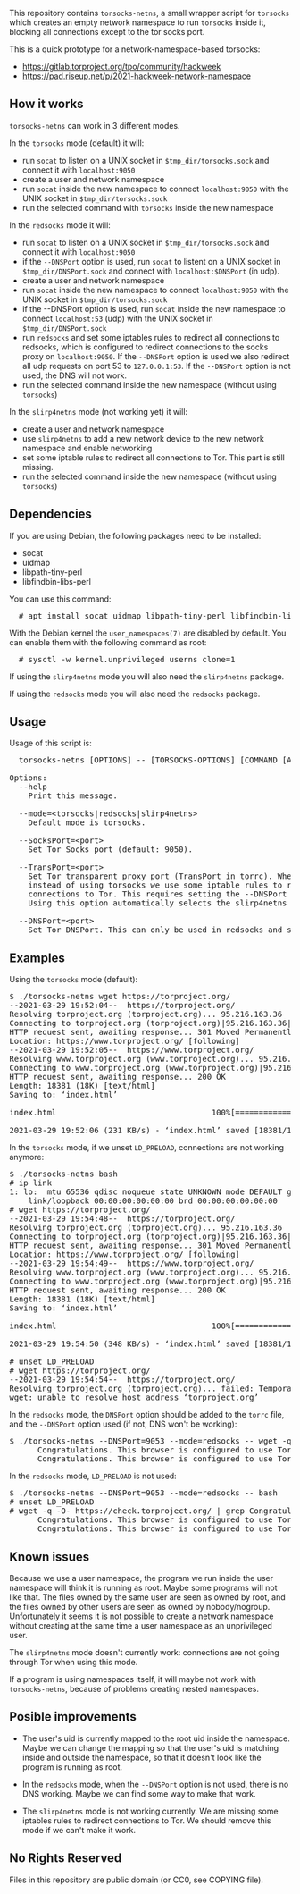 This repository contains `torsocks-netns`, a small wrapper script for
`torsocks` which creates an empty network namespace to run `torsocks`
inside it, blocking all connections except to the tor socks port.

This is a quick prototype for a network-namespace-based torsocks:
* https://gitlab.torproject.org/tpo/community/hackweek
* https://pad.riseup.net/p/2021-hackweek-network-namespace


How it works
------------

`torsocks-netns` can work in 3 different modes.

In the `torsocks` mode (default) it will:

 * run `socat` to listen on a UNIX socket in `$tmp_dir/torsocks.sock` and
   connect it with `localhost:9050`
 * create a user and network namespace
 * run `socat` inside the new namespace to connect `localhost:9050` with
   the UNIX socket in `$tmp_dir/torsocks.sock`
 * run the selected command with `torsocks` inside the new namespace

In the `redsocks` mode it will:

 * run `socat` to listen on a UNIX socket in `$tmp_dir/torsocks.sock` and
   connect it with `localhost:9050`
 * if the `--DNSPort` option is used, run `socat` to listent on a UNIX
   socket in `$tmp_dir/DNSPort.sock` and connect with `localhost:$DNSPort`
   (in udp).
 * create a user and network namespace
 * run `socat` inside the new namespace to connect `localhost:9050` with
   the UNIX socket in `$tmp_dir/torsocks.sock`
 * if the --DNSPort option is used, run `socat` inside the new namespace
   to connect `localhost:53` (udp) with the UNIX socket in
   `$tmp_dir/DNSPort.sock`
 * run `redsocks` and set some iptables rules to redirect all connections
   to redsocks, which is configured to redirect connections to the socks
   proxy on `localhost:9050`. If the `--DNSPort` option is used we also
   redirect all udp requests on port 53 to `127.0.0.1:53`. If the
   `--DNSPort` option is not used, the DNS will not work.
 * run the selected command inside the new namespace (without using
   `torsocks`)

In the `slirp4netns` mode (not working yet) it will:

 * create a user and network namespace
 * use `slirp4netns` to add a new network device to the new network
   namespace and enable networking
 * set some iptable rules to redirect all connections to Tor. This part
   is still missing.
 * run the selected command inside the new namespace (without using `torsocks`)


Dependencies
------------

If you are using Debian, the following packages need to be installed:
 * socat
 * uidmap
 * libpath-tiny-perl
 * libfindbin-libs-perl

You can use this command:

<pre>
  # apt install socat uidmap libpath-tiny-perl libfindbin-libs-perl
</pre>

With the Debian kernel the `user_namespaces(7)` are disabled by default.
You can enable them with the following command as root:

<pre>
  # sysctl -w kernel.unprivileged_userns_clone=1
</pre>

If using the `slirp4netns` mode you will also need the `slirp4netns`
package.

If using the `redsocks` mode you will also need the `redsocks` package.


Usage
-----

Usage of this script is:

<pre>
  torsocks-netns [OPTIONS] -- [TORSOCKS-OPTIONS] [COMMAND [ARG...]]

Options:
  --help
    Print this message.

  --mode=&lt;torsocks|redsocks|slirp4netns&gt;
    Default mode is torsocks.

  --SocksPort=&lt;port&gt;
    Set Tor Socks port (default: 9050).

  --TransPort=&lt;port&gt;
    Set Tor transparent proxy port (TransPort in torrc). When this is set,
    instead of using torsocks we use some iptable rules to redirect all
    connections to Tor. This requires setting the --DNSPort option too.
    Using this option automatically selects the slirp4netns mode.

  --DNSPort=&lt;port&gt;
    Set Tor DNSPort. This can only be used in redsocks and slirp4netns modes.
</pre>


Examples
--------

Using the `torsocks` mode (default):

<pre>
$ ./torsocks-netns wget https://torproject.org/
--2021-03-29 19:52:04--  https://torproject.org/
Resolving torproject.org (torproject.org)... 95.216.163.36
Connecting to torproject.org (torproject.org)|95.216.163.36|:443... connected.
HTTP request sent, awaiting response... 301 Moved Permanently
Location: https://www.torproject.org/ [following]
--2021-03-29 19:52:05--  https://www.torproject.org/
Resolving www.torproject.org (www.torproject.org)... 95.216.163.36
Connecting to www.torproject.org (www.torproject.org)|95.216.163.36|:443... connected.
HTTP request sent, awaiting response... 200 OK
Length: 18381 (18K) [text/html]
Saving to: ‘index.html’

index.html                                 100%[=====================================================================================>]  17.95K  --.-KB/s    in 0.08s   

2021-03-29 19:52:06 (231 KB/s) - ‘index.html’ saved [18381/18381]
</pre>

In the `torsocks` mode, if we unset `LD_PRELOAD`, connections are not working anymore:

<pre>
$ ./torsocks-netns bash
# ip link
1: lo: <LOOPBACK,UP,LOWER_UP> mtu 65536 qdisc noqueue state UNKNOWN mode DEFAULT group default qlen 1000
    link/loopback 00:00:00:00:00:00 brd 00:00:00:00:00:00
# wget https://torproject.org/
--2021-03-29 19:54:48--  https://torproject.org/
Resolving torproject.org (torproject.org)... 95.216.163.36
Connecting to torproject.org (torproject.org)|95.216.163.36|:443... connected.
HTTP request sent, awaiting response... 301 Moved Permanently
Location: https://www.torproject.org/ [following]
--2021-03-29 19:54:49--  https://www.torproject.org/
Resolving www.torproject.org (www.torproject.org)... 95.216.163.36
Connecting to www.torproject.org (www.torproject.org)|95.216.163.36|:443... connected.
HTTP request sent, awaiting response... 200 OK
Length: 18381 (18K) [text/html]
Saving to: ‘index.html’

index.html                                 100%[=====================================================================================>]  17.95K  --.-KB/s    in 0.05s   

2021-03-29 19:54:50 (348 KB/s) - ‘index.html’ saved [18381/18381]

# unset LD_PRELOAD
# wget https://torproject.org/
--2021-03-29 19:54:54--  https://torproject.org/
Resolving torproject.org (torproject.org)... failed: Temporary failure in name resolution.
wget: unable to resolve host address ‘torproject.org’
</pre>

In the `redsocks` mode, the `DNSPort` option should be added to the
`torrc` file, and the `--DNSPort` option used (if not, DNS won't be
working):
<pre>
$ ./torsocks-netns --DNSPort=9053 --mode=redsocks -- wget -q -O- https://check.torproject.org/ | grep Congratulations
      Congratulations. This browser is configured to use Tor.
      Congratulations. This browser is configured to use Tor.
</pre>

In the `redsocks` mode, `LD_PRELOAD` is not used:
<pre>
$ ./torsocks-netns --DNSPort=9053 --mode=redsocks -- bash
# unset LD_PRELOAD
# wget -q -O- https://check.torproject.org/ | grep Congratulations
      Congratulations. This browser is configured to use Tor.
      Congratulations. This browser is configured to use Tor.
</pre>


Known issues
------------

Because we use a user namespace, the program we run inside the user
namespace will think it is running as root. Maybe some programs will
not like that. The files owned by the same user are seen as owned by
root, and the files owned by other users are seen as owned by
nobody/nogroup. Unfortunately it seems it is not possible to create a
network namespace without creating at the same time a user namespace as
an unprivileged user.

The `slirp4netns` mode doesn't currently work: connections are not going
through Tor when using this mode.

If a program is using namespaces itself, it will maybe not work with
`torsocks-netns`, because of problems creating nested namespaces.


Posible improvements
--------------------

* The user's uid is currently mapped to the root uid inside the namespace.
  Maybe we can change the mapping so that the user's uid is matching
  inside and outside the namespace, so that it doesn't look like the
  program is running as root.

* In the `redsocks` mode, when the `--DNSPort` option is not used, there
  is no DNS working. Maybe we can find some way to make that work.

* The `slirp4netns` mode is not working currently. We are missing some
  iptables rules to redirect connections to Tor. We should remove this
  mode if we can't make it work.


No Rights Reserved
------------------

Files in this repository are public domain (or CC0, see COPYING file).

